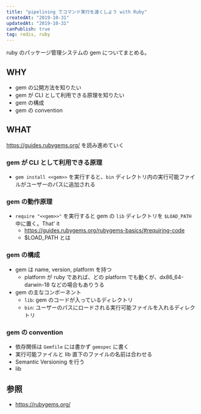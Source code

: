 ```yaml
---
title: "pipelining でコマンド実行を速くしよう with Ruby"
createdAt: "2019-10-31"
updatedAt: "2019-10-31"
canPublish: true
tag: redis, ruby
---
```


ruby のパッケージ管理システムの gem についてまとめる。

## WHY

- gem の公開方法を知りたい
- gem が CLI として利用できる原理を知りたい
- gem の構成
- gem の convention

## WHAT

https://guides.rubygems.org/ を読み進めていく

### gem が CLI として利用できる原理

- `gem install <<gem>>` を実行すると、`bin` ディレクトリ内の実行可能ファイルがユーザーのパスに追加される

### gem の動作原理

- `require "<<gem>>"` を実行すると gem の `lib` ディレクトリを `$LOAD_PATH` 中に置く。That' it
  - https://guides.rubygems.org/rubygems-basics/#requiring-code
  - $LOAD_PATH とは

### gem の構成

- gem は name, version, platform を持つ
  - platform が ruby であれば、どの platform でも動くが、dx86_64-darwin-18 などの場合もありうる
- gem の主なコンポーネント
  - `lib`: gem のコードが入っているディレクトリ
  - `bin`: ユーザーのパスにロードされる実行可能ファイルを入れるディレクトリ

### gem の convention

- 依存関係は `Gemfile` には書かず `gemspec` に書く
- 実行可能ファイルと lib 直下のファイルの名前は合わせる
- Semantic Versioning を行う
- lib

## 参照

- https://rubygems.org/
